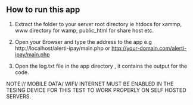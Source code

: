 How to run this app
-----------------------------------------------------------------------

1. Extract the folder to your server root directory ie htdocs for xammp, www directory for wamp, public_html for share host etc.
2. Open your Browser and type the address to the app e.g http://localhost/alerti-ipay/main.php or
http://your-domain.com/alerti-ipay/main.php

3. Open the log.txt file in the app directory , it contains the output for the code.

NOTE:// MOBILE DATA/ WIFI/ INTERNET MUST BE ENABLED IN THE TESING DEVICE FOR THIS TEST TO WORK PROPERLY ON SELF HOSTED SERVERS.
